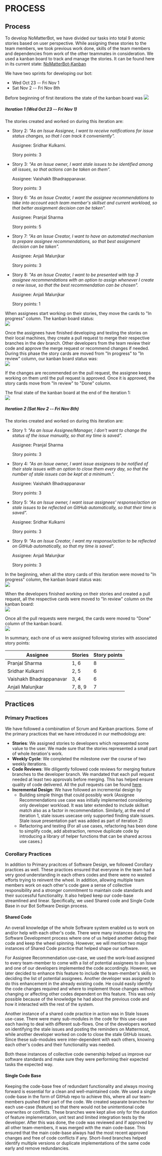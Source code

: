 # PROCESS

## Process
To develop NoMatterBot, we have divided our tasks into total 9 atomic stories based on user perspective. While assigning these stories to the team members, we took previous work done, skills of the team members and dependencies from work of the other teammates in consideration. We used a kanban board to track and manage the stories. It can be found here in its current state: [NoMatterBot-Kanban](https://github.ncsu.edu/csc510-fall2019/CSC510-12/projects/1)

We have two sprints for developing our bot:
+ Wed Oct 23 -- Fri Nov 1
+ Sat Nov 2 -- Fri Nov 8th

Before beginning of first iterations the state of the kanban board was 
![ ](https://github.ncsu.edu/csc510-fall2019/CSC510-12/blob/dev/scrumban/Iteration1/start.png)

##### Iteration 1 (Wed Oct 23 -- Fri Nov 1)
The stories created and worked on during this iteration are:
+ Story 2: *"As an Issue Assignee, I want to receive notifications for issue status changes, so that I can track it conveniently".* 

   Assignee: Sridhar Kulkarni. 

   Story points: 3

+ Story 3: *"As an Issue owner, I want stale issues to be identified among all issues, so that actions can be taken on them".* 

   Assignee: Vaishakh Bhadrappanavar. 

   Story points: 3
+ Story 6: *"As an Issue Creator, I want the assignee recommendations to take into account each team member's skillset and current workload, so that better assignment decision can be taken".* 

   Assignee: Pranjal Sharma

   Story points: 5
+ Story 7: *"As an Issue Creator, I want to have an automated mechanism to prepare assignee recommendations, so that best assignment decision can be taken".*

   Assignee: Anjali Malunjkar

   Story points: 3
+ Story 8: *"As an Issue Creator, I want to be presented with top 3 assignee recommendations with an option to assign whenever I create a new issue, so that the best recommendation can be chosen".*

   Assignee: Anjali Malunjkar

   Story points: 1

When assignees start working on their stories, they move the cards to "In progress" column. The kanban board status:\
![ ](https://github.ncsu.edu/csc510-fall2019/CSC510-12/blob/dev/scrumban/Iteration1/Process-26_10.png)

Once the assignees have finished developing and testing the stories on their local machines, they create a pull request to merge their respective branches in the dev branch. Other developers from the team review their code and approve the merge request or recommend changes if needed. During this phase the story cards are moved from "In progress" to "In review" column, our kanban board status was:\
![ ](https://github.ncsu.edu/csc510-fall2019/CSC510-12/blob/dev/scrumban/Iteration1/Process_Sprint_1_In_Review.png)

If the changes are recommended on the pull request, the assignee keeps working on them until the pull request is approved. Once it is approved, the story cards move from "In review" to "Done" column. 

The final state of the kanban board at the end of the iteration 1:\
![ ](https://github.ncsu.edu/csc510-fall2019/CSC510-12/blob/dev/scrumban/Iteration1/Process_Sprint_1_Done.png)

##### Iteration 2 (Sat Nov 2 -- Fri Nov 8th)
The stories created and worked on during this iteration are:
+ Story 1: *"As an Issue Assignee/Manager, I don't want to  change the status of the issue manually, so that my time is saved".* 

   Assignee: Pranjal Sharma

   Story points: 3

+ Story 4: *"As an Issue owner, I want issue assignees to be notified of their stale issues with an option to close them every day, so that the number of stale issues can be kept at a minimum.".*

   Assignee:  Vaishakh Bhadrappanavar

   Story points: 3

+ Story 5: *"As an Issue owner, I want issue assignees' response/action on stale issues to be reflected on GitHub automatically, so that their time is saved".*

   Assignee: Sridhar Kulkarni

   Story points: 3

+ Story 9: *"As an Issue Creator, I want my response/action to be reflected on GitHub automatically, so that my time is saved".*

   Assignee: Anjali Malunjkar

   Story points: 3

In the beginning, when all the story cards of this iteration were moved to "In progress" column, the kanban board status was:\
![ ](https://github.ncsu.edu/csc510-fall2019/CSC510-12/blob/dev/scrumban/Iteration2/Process_Sprint_2_In_Progress.png)

When the developers finished working on their stories and created a pull request, all the respective cards were moved to "In review" column on the kanban board:\
![ ](https://github.ncsu.edu/csc510-fall2019/CSC510-12/blob/dev/scrumban/Iteration2/Process_Sprint_2_In_Review.png)

Once all the pull requests were merged, the cards were moved to "Done" column of the kanban board. \
![ ](https://github.ncsu.edu/csc510-fall2019/CSC510-12/blob/dev/scrumban/Iteration2/Process_Srint_2_Done.png)

In summary, each one of us were assigned following stories with associated story points:

| Assignee | Stories | Story points |
| --- | --- | --- |
| Pranjal Sharma | 1, 6 | 8 |
| Sridhar Kulkarni | 2, 5 | 6 |
| Vaishakh Bhadrappanavar | 3, 4 | 6 |
| Anjali Malunjkar | 7, 8, 9 | 7 |


## Practices
### Primary Practices

We have followed a combination of Scrum and Kanban practices. Some of the primary practices that we have introduced in our methodology are:

* **Stories**: We assigned stories to developers which represented some value to the user. We made sure that the stories represented a small part of whole iteration's work.
* **Weekly Cycle**: We completed the milestone over the course of two weekly iterations.
* **Code Reviews**: We diligently followed code reviews for merging feature branches to the developer branch. We mandated that each pull request needed at least two approvals before merging. This has helped ensure quality of code delivered. All the pull requests can be found [here](https://github.ncsu.edu/csc510-fall2019/CSC510-12/pulls?q=is%3Apr+is%3Aclosed). 
* **Incremental Design**: We have followed an incremental design by 
    * Building simple things that could possibly work (Assignee Recommendations use case was initially implemented considering only developer workload. It was later extended to include skillset match also as a factor in recommendation. Similarly, at the end of iteration 1, stale issues usecase only supported finding stale issues. Stale issue presentation part was added as part of iteration 2)
    * Refactoring and testing (For all use cases, refactoring has been done to simplify code, add abstraction, remove duplicate code by introducing a library of helper functions that can be shared across use cases.)

### Corollary Practices

In addition to Primary pracitces of Software Design, we followed Corollary practices as well. These practices ensured that everyone in the team had a very good understanding in each others codes and there were no wasted efforts trying to reinvent the wheel. In addition, allowing multiple team members work on each other's code gave a sense of collective responsibility and a stronger commitment to maintain code standards and their successful functionality. It also helped keep our code-base streamlined and linear. Specifically, we used Shared code and Single Code Base in our Bot Software Design process.  

#### Shared Code
An overall knowledge of the whole Software system enabled us to work on and/or help with each other's code. There were many instances during the Software Development process where one of us helped another debug their code and keep the wheel spinning. However, we will mention two major instances of Shared Code practice that helped shape our software.  
  
For Assignee Recommendation use-case, we used the work-load assigned to every team-member to come with a list of potential assignees to an Issue and one of our developers implemented the code accordingly. However, we later decided to enhance this feature to include the team-member's skills in deciding the list of potential assignees. Another developer was assigned to do this enhancement in the already existing code. He could easily identify the code changes required and where to implement those changes without changing or affecting other codes dependent on this feature. This was only possible because of the knowledge he had about the previous code and how it interacted with the rest of the system.  
  
Another instance of a shared code practice in action was in Stale Issues use-case. There were many sub-modules in the code for this use-case each having to deal with different sub-flows. One of the developers worked on identifying the stale issues and posting the reminders on Mattermost, while another developer worked on code to close the stale GitHub issues. Since these sub-modules were inter-dependent with each others, knowing each other's codes and their functionality was needed.  
  
Both these instances of collective code ownership helped us improve our software standards and make sure they were performing their expected tasks the expected way.  

#### Single Code Base
Keeping the code-base free of redundant functionality and always moving forward is essential for a clean and well-maintained code. We used a single code-base in the form of GitHub repo to achieve this, where all our team-members pushed their part of the code. We created separate branches for each use-case (feature) so that there would not be unintentional code overwrites or conflicts. These branches were kept alive only for the duration of feature implementation, unit test and limited integration tests by the developer. After this was done, the code was reviewed and if approved by all other team-members, it was merged with the main code-base. This ensured that the main code-base always had the most recent approved changes and free of code conflicts if any. Short-lived branches helped identify multiple versions or duplicate implementations of the same code early and remove redundancies.
